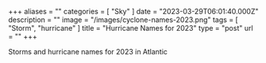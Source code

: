 +++
aliases = ""
categories = [ "Sky" ]
date = "2023-03-29T06:01:40.000Z"
description = ""
image = "/images/cyclone-names-2023.png"
tags = [ "Storm", "hurricane" ]
title = "Hurricane Names for 2023"
type = "post"
url = ""
+++


Storms and hurricane names for 2023 in Atlantic
